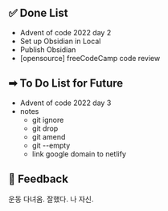 ## ✅ Done List
- Advent of code 2022 day 2
- Set up Obsidian in Local
- Publish Obsidian
- [opensource] freeCodeCamp code review

## ➡ To Do List for Future
- Advent of code 2022 day 3
- notes
	- git ignore
	- git drop
	- git amend
	- git --empty
	- link google domain to netlify

## 🔄 Feedback
운동 다녀옴. 잘했다. 나 자신.
